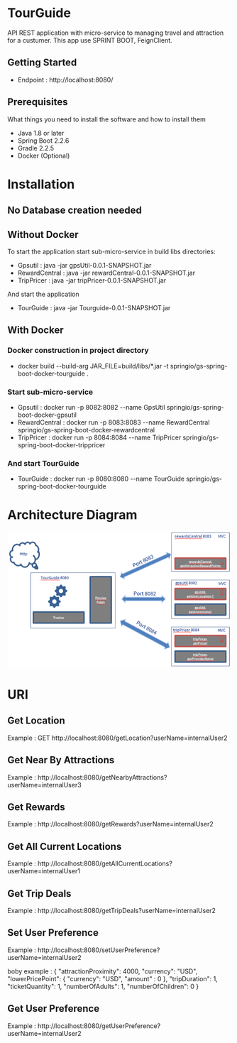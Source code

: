 # TourGuide
API REST application with micro-service to managing travel and attraction for a custumer. 
This app use SPRINT BOOT, FeignClient.

## Getting Started

- Endpoint : http://localhost:8080/

## Prerequisites

What things you need to install the software and how to install them

- Java 1.8 or later
- Spring Boot 2.2.6
- Gradle 2.2.5
- Docker (Optional)

# Installation

## No Database creation needed
   
## Without Docker
To start the application start sub-micro-service in build libs directories: 
- Gpsutil : java -jar gpsUtil-0.0.1-SNAPSHOT.jar
- RewardCentral : java -jar rewardCentral-0.0.1-SNAPSHOT.jar
- TripPricer : java -jar tripPricer-0.0.1-SNAPSHOT.jar

And start the application
- TourGuide : java -jar Tourguide-0.0.1-SNAPSHOT.jar


## With Docker

### Docker construction in project directory
- docker build --build-arg JAR_FILE=build/libs/*.jar -t springio/gs-spring-boot-docker-tourguide .

### Start sub-micro-service
- Gpsutil : docker run -p 8082:8082 --name GpsUtil springio/gs-spring-boot-docker-gpsutil
- RewardCentral : docker run -p 8083:8083 --name RewardCentral springio/gs-spring-boot-docker-rewardcentral
- TripPricer : docker run -p 8084:8084 --name TripPricer springio/gs-spring-boot-docker-trippricer

### And start TourGuide
- TourGuide : docker run -p 8080:8080 --name TourGuide springio/gs-spring-boot-docker-tourguide

# Architecture Diagram
![alt text](Architecture.png)


# URI
## Get Location
Example : 
GET http://localhost:8080/getLocation?userName=internalUser2

## Get Near By Attractions
Example : 
http://localhost:8080/getNearbyAttractions?userName=internalUser3

## Get Rewards
Example : 
http://localhost:8080/getRewards?userName=internalUser2

## Get All Current Locations
Example : 
http://localhost:8080/getAllCurrentLocations?userName=internalUser1

## Get Trip Deals
Example : 
http://localhost:8080/getTripDeals?userName=internalUser2

## Set User Preference
Example : 
http://localhost:8080/setUserPreference?userName=internalUser2

boby example :
{
    "attractionProximity": 4000,
    "currency": "USD",
    "lowerPricePoint": 
    {
        "currency":  "USD",
        "amount" : 0
    },
    "tripDuration": 1,
    "ticketQuantity": 1,
    "numberOfAdults": 1,
    "numberOfChildren": 0
}

## Get User Preference
Example : 
http://localhost:8080/getUserPreference?userName=internalUser2